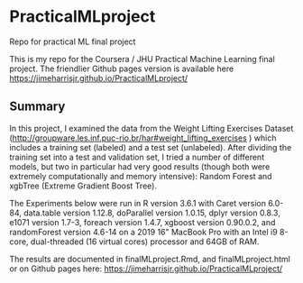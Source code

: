 # PracticalMLproject
Repo for practical ML final project

This is my repo for the Coursera / JHU Practical Machine Learning final project. The friendlier Github pages version is available here https://jimeharrisjr.github.io/PracticalMLproject/ 

## Summary

In this project, I examined the data from the Weight Lifting Exercises Dataset (http://groupware.les.inf.puc-rio.br/har#weight_lifting_exercises ) which includes a training set (labeled) and a test set (unlabeled). After dividing the training set into a test and validation set, I tried a number of different models, but two in particular had very good results (though both were extremely computationally and memory intensive): Random Forest and xgbTree (Extreme Gradient Boost Tree).

The Experiments below were run in R version 3.6.1 with Caret version 6.0-84, data.table version 1.12.8, doParallel version 1.0.15, dplyr version 0.8.3, e1071 version 1.7-3, foreach version 1.4.7, xgboost version 0.90.0.2, and randomForest version 4.6-14 on a 2019 16" MacBook Pro with an Intel i9 8-core, dual-threaded (16 virtual cores) processor and 64GB of RAM.

The results are documented in finalMLproject.Rmd, and finalMLproject.html or on Github pages here:  https://jimeharrisjr.github.io/PracticalMLproject/ 
